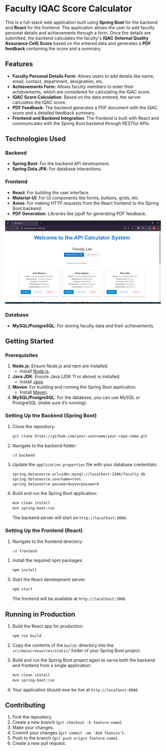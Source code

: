 # Faculty IQAC Score Calculator

This is a full-stack web application built using **Spring Boot** for the backend and **React** for the frontend. The application allows the user to add faculty personal details and achievements through a form. Once the details are submitted, the backend calculates the faculty's **IQAC (Internal Quality Assurance Cell) Score** based on the entered data and generates a **PDF feedback** containing the score and a summary.

## Features

- **Faculty Personal Details Form**: Allows users to add details like name, email, contact, department, designation, etc.
- **Achievements Form**: Allows faculty members to enter their achievements, which are considered for calculating the IQAC score.
- **IQAC Score Calculation**: Based on the data entered, the server calculates the IQAC score.
- **PDF Feedback**: The backend generates a PDF document with the IQAC score and a detailed feedback summary.
- **Frontend and Backend Integration**: The frontend is built with React and communicates with the Spring Boot backend through RESTful APIs.

## Technologies Used

### Backend
- **Spring Boot**: For the backend API development.
- **Spring Data JPA**: For database interactions.


### Frontend
- **React**: For building the user interface.
- **Material-UI**: For UI components like forms, buttons, grids, etc.
- **Axios**: For making HTTP requests from the React frontend to the Spring 
Boot backend.
- **PDF Generation**: Libraries like jspdf for generating PDF feedback.

![alt text](image.png)
### Database
- **MySQL/PostgreSQL**: For storing faculty data and their achievements.

## Getting Started

### Prerequisites

1. **Node.js**: Ensure Node.js and npm are installed.
   - Install [Node.js](https://nodejs.org/).
2. **Java JDK**: Ensure Java (JDK 11 or above) is installed.
   - Install [Java](https://www.oracle.com/java/technologies/javase-jdk11-downloads.html).
3. **Maven**: For building and running the Spring Boot application.
   - Install [Maven](https://maven.apache.org/download.cgi).
4. **MySQL/PostgreSQL**: For the database, you can use MySQL or PostgreSQL (make sure it’s running).

### Setting Up the Backend (Spring Boot)

1. Clone the repository:

    ```bash
    git clone https://github.com/your-username/your-repo-name.git
    ```

2. Navigate to the backend folder:

    ```bash
    cd backend
    ```

3. Update the `application.properties` file with your database credentials:

    ```properties
    spring.datasource.url=jdbc:mysql://localhost:3306/faculty_db
    spring.datasource.username=root
    spring.datasource.password=yourpassword
    ```

4. Build and run the Spring Boot application:

    ```bash
    mvn clean install
    mvn spring-boot:run
    ```

    The backend server will start on `http://localhost:8080`.

### Setting Up the Frontend (React)

1. Navigate to the frontend directory:

    ```bash
    cd frontend
    ```

2. Install the required npm packages:

    ```bash
    npm install
    ```

3. Start the React development server:

    ```bash
    npm start
    ```

    The frontend will be available at `http://localhost:3000`.

## Running in Production

1. Build the React app for production:

    ```bash
    npm run build
    ```

2. Copy the contents of the `build/` directory into the `src/main/resources/static/` folder of your Spring Boot project.

3. Build and run the Spring Boot project again to serve both the backend and frontend from a single application:

    ```bash
    mvn clean install
    mvn spring-boot:run
    ```

4. Your application should now be live at `http://localhost:8080`.

## Contributing

1. Fork the repository.
2. Create a new branch (`git checkout -b feature-name`).
3. Make your changes.
4. Commit your changes (`git commit -am 'Add feature'`).
5. Push to the branch (`git push origin feature-name`).
6. Create a new pull request.